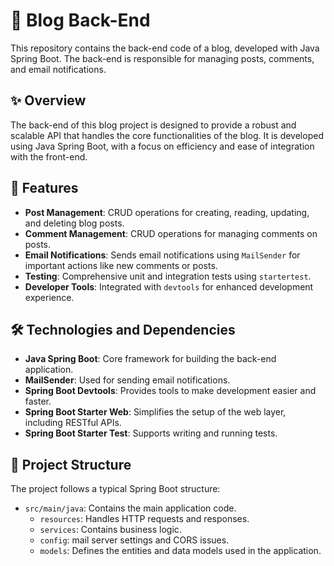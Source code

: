 # 📖 Blog Back-End

This repository contains the back-end code of a blog, developed with Java Spring Boot. The back-end is responsible for managing posts, comments, and email notifications.

## ✨ Overview

The back-end of this blog project is designed to provide a robust and scalable API that handles the core functionalities of the blog. It is developed using Java Spring Boot, with a focus on efficiency and ease of integration with the front-end.

## 🚀 Features

- **Post Management**: CRUD operations for creating, reading, updating, and deleting blog posts.
- **Comment Management**: CRUD operations for managing comments on posts.
- **Email Notifications**: Sends email notifications using `MailSender` for important actions like new comments or posts.
- **Testing**: Comprehensive unit and integration tests using `startertest`.
- **Developer Tools**: Integrated with `devtools` for enhanced development experience.

## 🛠️ Technologies and Dependencies

- **Java Spring Boot**: Core framework for building the back-end application.
- **MailSender**: Used for sending email notifications.
- **Spring Boot Devtools**: Provides tools to make development easier and faster.
- **Spring Boot Starter Web**: Simplifies the setup of the web layer, including RESTful APIs.
- **Spring Boot Starter Test**: Supports writing and running tests.

## 📂 Project Structure

The project follows a typical Spring Boot structure:

- `src/main/java`: Contains the main application code.
  - `resources`: Handles HTTP requests and responses.
  - `services`: Contains business logic.
  - `config`: mail server settings and CORS issues.
  - `models`: Defines the entities and data models used in the application.


